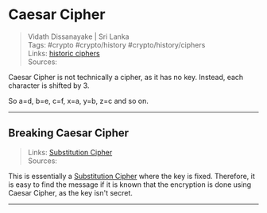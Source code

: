# Caesar Cipher

> Vidath Dissanayake | Sri Lanka  
> Tags: #crypto #crypto/history #crypto/history/ciphers  
> Links: [historic ciphers](historic%20ciphers.md)  
> Sources:  

Caesar Cipher is not technically a cipher, as it has no key. Instead, each character is shifted by 3.

So a=d, b=e, c=f, x=a, y=b, z=c and so on.

---

## Breaking Caesar Cipher

> Links: [Substitution Cipher](Substitution%20Cipher.md)  
> Sources:  

This is essentially a [Substitution Cipher](Substitution%20Cipher.md) where the key is fixed. Therefore, it is easy to find the message if it is known that the encryption is done using Caesar Cipher, as the key isn't secret.

---